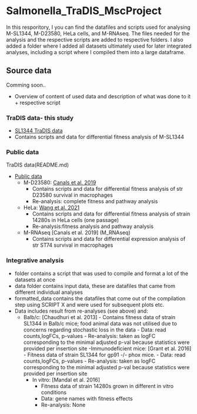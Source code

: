# Salmonella_TraDIS_MscProject

In this resporitory, I you can find the datafiles and scripts used for analysing M-SL1344, M-D23580, HeLa cells, and M-RNAseq. The files needed for the analysis and the respective scripts are added to respective folders.
I also added a folder where I added all datasets ultimately used for later integrated analyses, including a script where I compiled them into a large dataframe.

## Source data
Comming soon.. 
- Overview of content of used data and description of what was done to it + respective script
### TraDIS data- this study
- [SL1344 TraDIS data](M_SL1344)
- Contains scripts and data for differential fitness analysis of M-SL1344
### Public data
TraDIS data(README.md)
- [Public data](README.md)
    - M-D23580: [Canals et al. 2019](M_D23580)
        - Contains scripts and data for differential fitness analysis of str D23580 survival in macrophages
        - Re-analysis: complete fitness and pathway analysis
    - HeLa: [Wang et al. 2021](HeLa) 
        - Contains scripts and data for differential fitness analysis of strain 14280s in HeLa cells (one passage)
        - Re-analysis:fitness analysis and pathway analysis
    - M-RNAseq [Canals et al. 2019] (M_RNAseq)
        -    Contains scripts and data for differential expression analysis of str ST74 survival in macrophages
### Integrative analysis
- folder contains a script that was used to compile and format a lot of the datasets at once
- data folder contains input data, these are datafiles that came from different individual analyses
- formatted_data contains the datafiles that come out of the compilation step using SCRIPT X and were used for subsequent plots etc.
- Data includes result from re-analyses (see above) and:
  - Balb/c: [Chaudhuri et al. 2013]
        - Contains fitness data of strain SL1344 in Balb/c mice; food animal data was not utilised due to concerns regarding stochastic loss in the data
        - Data: read counts,logFCs, p-values
        - Re-analysis: taken as logFC corresponding to the minimal adjusted p-val because statistics were provided per insertion site
    -Immunodeficient mice: [Grant et al. 2016]
        - Fitness data of strain SL1344 for gp91 -/- phox mice.
        - Data: read counts,logFCs, p-values
        - Re-analysis: taken as logFC corresponding to the minimal adjusted p-val because statistics were provided per insertion site
    - In vitro: [Mandal et al. 2016]
        - Fitness data of strain 14280s grown in different in vitro conditions
        - Data: gene names with fitness effects
        - Re-analysis: None

